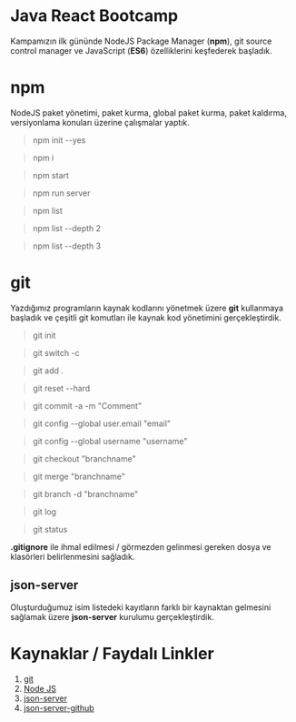 # Java React Bootcamp
Kampamızın ilk gününde NodeJS Package Manager (**npm**), git source control manager  ve JavaScript (**ES6**) özelliklerini keşfederek başladık.


# npm 
NodeJS paket yönetimi, paket kurma, global paket kurma, paket kaldırma, versiyonlama konuları üzerine çalışmalar yaptık. 
> npm init --yes

> npm i 

> npm start

> npm run server

> npm list 

> npm list --depth 2

> npm list --depth 3

# git 
Yazdığımız programların kaynak kodlarını yönetmek üzere **git** kullanmaya başladık ve çeşitli git komutları ile kaynak kod yönetimini gerçekleştirdik. 

> git init

> git switch -c <branchName>

> git add .

> git reset --hard

> git commit -a -m "Comment"

> git config --global user.email "email"

> git config --global username "username"

> git checkout "branchname"

> git merge "branchname"

> git branch -d "branchname"

> git log 

> git status

**.gitignore** ile ihmal edilmesi / görmezden gelinmesi gereken dosya ve klasörleri belirlenmesini sağladık. 

## json-server
Oluşturduğumuz isim listedeki kayıtların farklı bir kaynaktan gelmesini sağlamak üzere **json-server** kurulumu gerçekleştirdik. 

# Kaynaklar / Faydalı Linkler
1. [git](https://git-scm.com/)
2. [Node JS](https://nodejs.org/en/)
3. [json-server](https://www.npmjs.com/package/json-server)
4. [json-server-github](https://github.com/typicode/json-server)